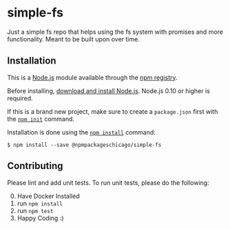 # simple-fs
Just a simple fs repo that helps using the fs system with promises and more functionality. Meant to be built upon over time.

## Installation

This is a [Node.js](https://nodejs.org/en/) module available through the
[npm registry](https://www.npmjs.com/).

Before installing, [download and install Node.js](https://nodejs.org/en/download/).
Node.js 0.10 or higher is required.

If this is a brand new project, make sure to create a `package.json` first with
the [`npm init`](https://docs.npmjs.com/creating-a-package-json-file) command.

Installation is done using the
[`npm install`](https://docs.npmjs.com/getting-started/installing-npm-packages-locally) command:

```NPM
$ npm install --save @npmpackageschicago/simple-fs
```

## Contributing

Please lint and add unit tests.
To run unit tests, please do the following:

0. Have Docker Installed
1. run `npm install`
3. run `npm test` 
4. Happy Coding :)